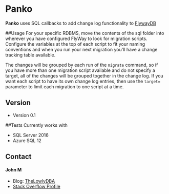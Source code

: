 Panko
======
**Panko** uses SQL callbacks to add change log functionality to [FlywayDB](https://flywaydb.org/)

##Usage 
For your specific RDBMS, move the contents of the sql folder into wherever you have configured FlyWay to look for migration scripts. Configure the variables at the top of each script to fit your naming conventions and when you run your next migration you'll have a change tracking table available. 

The changes will be grouped by each run of the `migrate` command, so if you have more than one migration script available and do not specify a target, all of the changes will be grouped together in the change log. If you want each script to have its own change log entries, then use the `target=` parameter to limit each migration to one script at a time.

## Version 
* Version 0.1

##Tests
Currently works with 
* SQL Server 2016 
* Azure SQL 12


## Contact
#### John M
* Blog: [TheLowlyDBA](http://thelowlydba.blogspot.com/)
* [Stack Overflow Profile](http://dba.stackexchange.com/users/45616/john-m?tab=profile)
